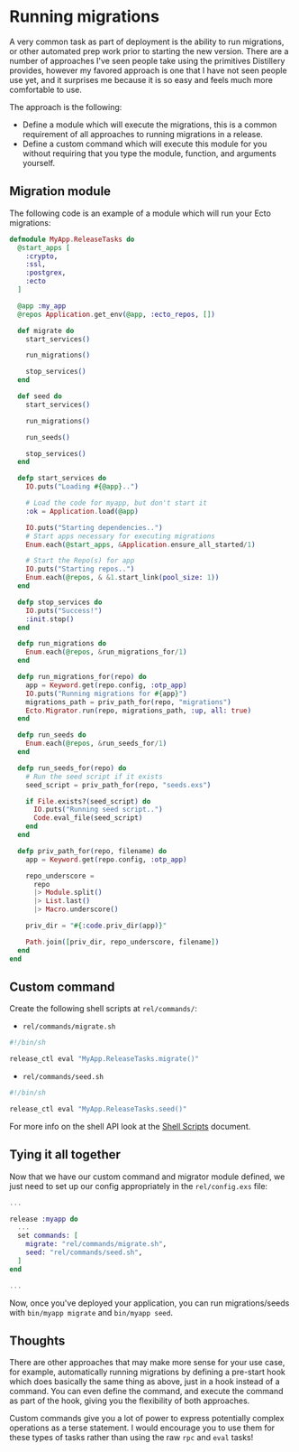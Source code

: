 # Running migrations

A very common task as part of deployment is the ability to run migrations, or other
automated prep work prior to starting the new version. There are a number of approaches
I've seen people take using the primitives Distillery provides, however my favored approach
is one that I have not seen people use yet, and it surprises me because it is so easy and feels
much more comfortable to use.

The approach is the following:

  * Define a module which will execute the migrations, this is a common
    requirement of all approaches to running migrations in a release.
  * Define a custom command which will execute this module for you without
    requiring that you type the module, function, and arguments yourself.

## Migration module

The following code is an example of a module which will run your Ecto migrations:

```elixir
defmodule MyApp.ReleaseTasks do
  @start_apps [
    :crypto,
    :ssl,
    :postgrex,
    :ecto
  ]

  @app :my_app
  @repos Application.get_env(@app, :ecto_repos, [])

  def migrate do
    start_services()

    run_migrations()

    stop_services()
  end

  def seed do
    start_services()

    run_migrations()

    run_seeds()

    stop_services()
  end

  defp start_services do
    IO.puts("Loading #{@app}..")

    # Load the code for myapp, but don't start it
    :ok = Application.load(@app)

    IO.puts("Starting dependencies..")
    # Start apps necessary for executing migrations
    Enum.each(@start_apps, &Application.ensure_all_started/1)

    # Start the Repo(s) for app
    IO.puts("Starting repos..")
    Enum.each(@repos, & &1.start_link(pool_size: 1))
  end

  defp stop_services do
    IO.puts("Success!")
    :init.stop()
  end

  defp run_migrations do
    Enum.each(@repos, &run_migrations_for/1)
  end

  defp run_migrations_for(repo) do
    app = Keyword.get(repo.config, :otp_app)
    IO.puts("Running migrations for #{app}")
    migrations_path = priv_path_for(repo, "migrations")
    Ecto.Migrator.run(repo, migrations_path, :up, all: true)
  end

  defp run_seeds do
    Enum.each(@repos, &run_seeds_for/1)
  end

  defp run_seeds_for(repo) do
    # Run the seed script if it exists
    seed_script = priv_path_for(repo, "seeds.exs")

    if File.exists?(seed_script) do
      IO.puts("Running seed script..")
      Code.eval_file(seed_script)
    end
  end

  defp priv_path_for(repo, filename) do
    app = Keyword.get(repo.config, :otp_app)

    repo_underscore =
      repo
      |> Module.split()
      |> List.last()
      |> Macro.underscore()

    priv_dir = "#{:code.priv_dir(app)}"

    Path.join([priv_dir, repo_underscore, filename])
  end
end
```

## Custom command

Create the following shell scripts at `rel/commands/`:

* `rel/commands/migrate.sh`

```bash
#!/bin/sh

release_ctl eval "MyApp.ReleaseTasks.migrate()"
```

* `rel/commands/seed.sh`

```bash
#!/bin/sh

release_ctl eval "MyApp.ReleaseTasks.seed()"
```

For more info on the shell API look at the [Shell Scripts](../extensibility/shell_scripts.md) document.

## Tying it all together

Now that we have our custom command and migrator module defined, we just need to set up our config appropriately in the `rel/config.exs` file:

```elixir
...

release :myapp do
  ...
  set commands: [
    migrate: "rel/commands/migrate.sh",
    seed: "rel/commands/seed.sh",
  ]
end

...
```

Now, once you've deployed your application, you can run migrations/seeds with
`bin/myapp migrate` and `bin/myapp seed`.

## Thoughts

There are other approaches that may make more sense for your use case, for example, automatically running migrations
by defining a pre-start hook which does basically the same thing as above, just in a hook instead of a command. You can
even define the command, and execute the command as part of the hook, giving you the flexibility of both approaches.

Custom commands give you a lot of power to express potentially complex operations as a terse statement. I would encourage
you to use them for these types of tasks rather than using the raw `rpc` and `eval` tasks!
